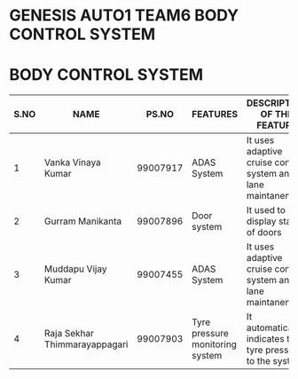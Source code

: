 # GENESIS AUTO1 TEAM6 BODY CONTROL SYSTEM
# BODY CONTROL SYSTEM
S.NO|NAME|PS.NO|FEATURES|DESCRIPTION OF THE FEATURE
|-|-|-|-|-|
1|Vanka Vinaya Kumar| 99007917|ADAS System|It uses adaptive cruise control system and lane maintanence|
2|Gurram Manikanta| 99007896|Door system | It used to display status of doors|
3|Muddapu Vijay Kumar| 99007455|ADAS System|It uses adaptive cruise control system and lane maintanence|
4|Raja Sekhar Thimmarayappagari| 99007903| Tyre pressure monitoring system|It automatically indicates the tyre pressure to the system|

